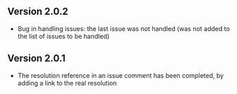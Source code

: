 ## Version 2.0.2

- Bug in handling issues: the last issue was not handled (was not added to the list of issues to be handled)


## Version 2.0.1

- The resolution reference in an issue comment has been completed, by adding a link to the real resolution
